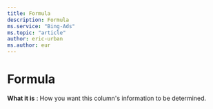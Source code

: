 ```yaml
---
title: Formula
description: Formula
ms.service: "Bing-Ads"
ms.topic: "article"
author: eric-urban
ms.author: eur
---
```


# Formula

**What it is** : How you want this column's information to be determined.


